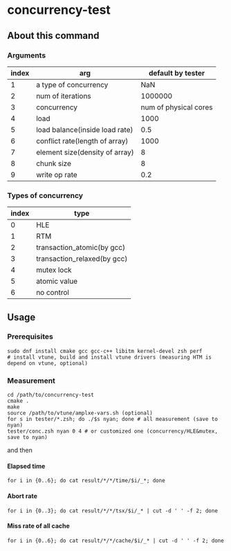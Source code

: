 # concurrency-test

## About this command

### Arguments

|index|arg|default by tester|
|---|---|---|
|1|a type of concurrency|NaN|
|2|num of iterations|1000000|
|3|concurrency|num of physical cores|
|4|load|1000|
|5|load balance(inside load rate)|0.5|
|6|conflict rate(length of array)|1000|
|7|element size(density of array)|8|
|8|chunk size|8|
|9|write op rate|0.2|

### Types of concurrency

|index|type|
|---|---|
|0|HLE|
|1|RTM|
|2|transaction_atomic(by gcc)|
|3|transaction_relaxed(by gcc)|
|4|mutex lock|
|5|atomic value|
|6|no control|


## Usage

### Prerequisites

``` shell
sudo dnf install cmake gcc gcc-c++ libitm kernel-devel zsh perf
# install vtune, build and install vtune drivers (measuring HTM is depend on vtune, optional)
```

### Measurement

``` shell
cd /path/to/concurrency-test
cmake .
make
source /path/to/vtune/amplxe-vars.sh (optional)
for s in tester/*.zsh; do ./$s nyan; done # all measurement (save to nyan)
tester/conc.zsh nyan 0 4 # or customized one (concurrency/HLE&mutex, save to nyan)
```

and then

#### Elapsed time

``` shell
for i in {0..6}; do cat result/*/*/time/$i/_*; done
```

#### Abort rate

``` shell
for i in {0..3}; do cat result/*/*/tsx/$i/_* | cut -d ' ' -f 2; done
```

#### Miss rate of all cache

``` shell
for i in {0..6}; do cat result/*/*/cache/$i/_* | cut -d ' ' -f 2; done
```